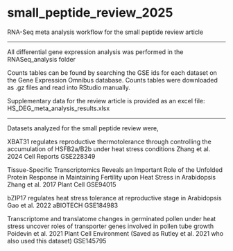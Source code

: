 # small_peptide_review_2025
RNA-Seq meta analysis workflow for the small peptide review article

----------------

All differential gene expression analysis was performed in the RNASeq_analysis folder

Counts tables can be found by searching the GSE ids for each dataset on the Gene Expression Omnibus database.
Counts tables were downloaded as .gz files and read into RStudio manually.

Supplementary data for the review article is provided as an excel file: HS_DEG_meta_analysis_results.xlsx

----------------

Datasets analyzed for the small peptide review were,

XBAT31 regulates reproductive thermotolerance through controlling the accumulation of HSFB2a/B2b under heat stress conditions
Zhang et al. 2024 Cell Reports
GSE228349

Tissue-Specific Transcriptomics Reveals an Important Role of the Unfolded Protein Response in Maintaining Fertility upon Heat Stress in Arabidopsis
Zhang et al. 2017 Plant Cell
GSE94015

bZIP17 regulates heat stress tolerance at reproductive stage in Arabidopsis
Gao et al. 2022 aBIOTECH
GSE184983

Transcriptome and translatome changes in germinated pollen under heat stress uncover roles of transporter genes involved in pollen tube growth
Poidevin et al. 2021 Plant Cell Environment (Saved as Rutley et al. 2021 who also used this dataset)
GSE145795
